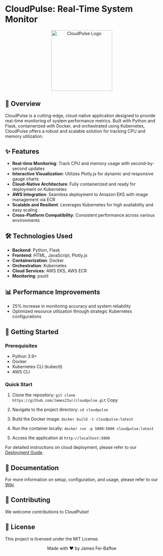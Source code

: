 # CloudPulse: Real-Time System Monitor

<p align="center">
  <img src="https://your-image-url-here.com/cloudpulse-logo.png" alt="CloudPulse Logo" width="200"/>
</p>

## 🚀 Overview

CloudPulse is a cutting-edge, cloud-native application designed to provide real-time monitoring of system performance metrics. Built with Python and Flask, containerized with Docker, and orchestrated using Kubernetes, CloudPulse offers a robust and scalable solution for tracking CPU and memory utilization.

## ✨ Features

- **Real-time Monitoring**: Track CPU and memory usage with second-by-second updates
- **Interactive Visualization**: Utilizes Plotly.js for dynamic and responsive gauge charts
- **Cloud-Native Architecture**: Fully containerized and ready for deployment on Kubernetes
- **AWS Integration**: Seamless deployment to Amazon EKS with image management via ECR
- **Scalable and Resilient**: Leverages Kubernetes for high availability and easy scaling
- **Cross-Platform Compatibility**: Consistent performance across various environments

## 🛠️ Technologies Used

- **Backend**: Python, Flask
- **Frontend**: HTML, JavaScript, Plotly.js
- **Containerization**: Docker
- **Orchestration**: Kubernetes
- **Cloud Services**: AWS EKS, AWS ECR
- **Monitoring**: psutil

## 📊 Performance Improvements

- 25% increase in monitoring accuracy and system reliability
- Optimized resource utilization through strategic Kubernetes configurations

## 🚀 Getting Started

### Prerequisites

- Python 3.9+
- Docker
- Kubernetes CLI (kubectl)
- AWS CLI

### Quick Start

1. Clone the repository:
`git clone https://github.com/James23xr/cloudpulse.git`
Copy
2. Navigate to the project directory:
`cd cloudpulse`
  
3. Build the Docker image:
`docker build -t cloudpulse:latest` 

4. Run the container locally:
`docker run -p 5000:5000 cloudpulse:latest`

5. Access the application at
`http://localhost:5000`

For detailed instructions on cloud deployment, please refer to our [Deployment Guide](docs/deployment-guide.md).

## 📘 Documentation

For more information on setup, configuration, and usage, please refer to our [Wiki](https://github.com/yourusername/cloudpulse/wiki).

## 🤝 Contributing

We welcome contributions to CloudPulse! 

## 📄 License

This project is licensed under the MIT License.

<p align="center">
Made with ❤️ by James Fei-Baffoe
</p>
